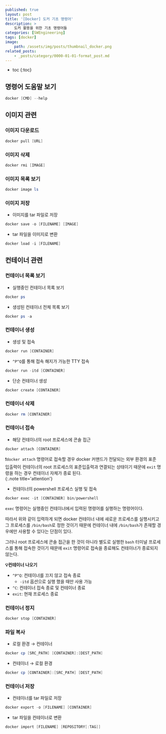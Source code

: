 ```yaml
---
published: true
layout: post
title: '[Docker] 도커 기초 명령어'
description: >
    도커 활용을 위한 기초 명령어들
categories: [SWEngineering]
tags: [docker]
image:
    path: /assets/img/posts/thumbnail_docker.png
related_posts:
    - _posts/category/0000-01-01-format_post.md
---
```

* toc
{:toc}

## 명령어 도움말 보기

```powershell
docker [CMD] --help
```

## 이미지 관련

### 이미지 다운로드

```powershell
docker pull [URL]
```

### 이미지 삭제

```powershell
docker rmi [IMAGE]
```

### 이미지 목록 보기

```powershell
docker image ls
```

### 이미지 저장

- 이미지를 tar 파일로 저장

```powershell
docker save -o [FILENAME] [IMAGE]
```

- tar 파일을 이미지로 변환

```powershell
docker load -i [FILENAME]
```

## 컨테이너 관련

### 컨테이너 목록 보기

- 실행중인 컨테이너 목록 보기

```powershell
docker ps
```

- 생성된 컨테이너 전체 목록 보기

```powershell
docker ps -a
```

### 컨테이너 생성

- 생성 및 접속

```powershell
docker run [CONTAINER]
```

- `^P^Q`를 통해 접속 해지가 가능한 TTY 접속

```powershell
docker run -itd [CONTAINER]
```

- 단순 컨테이너 생성

```powershell
docker create [CONTAINER]
```

### 컨테이너 삭제

```powershell
docker rm [CONTAINER]
```

### 컨테이너 접속

- 해당 컨테이너의 root 프로세스에 콘솔 접근

```powershell
docker attach [CONTAINER]
```

❗`docker attach` 명령어로 접속할 경우 docker 커맨드가 전달되는 외부 환경의 표준 입출력이 컨테이너의 root 프로세스의 표준입출력과 연결되는 상태이기 때문에 `exit` 명령을 하는 경우 컨테이너 자체가 종료 된다.  
{:.note title='attention'}

- 컨테이너의 powershell 프로세스 실행 및 접속

```powershell
docker exec -it [CONTAINER] bin/powershell
```

`exec` 명령어는 실행중인 컨테이너에서 입력된 명령어를 실행하는 명령어이다.  

따라서 위와 같이 입력하게 되면 docker 컨테이너 내에 새로운 프로세스를 실행시키고 그 프로세스를 `/bin/bash`로 정한 것이기 때문에 컨테이너 내에 `/bin/bash`가 존재할 경우에만 사용할 수 있다는 단점이 있다.  

그러나 root 프로세스에 콘솔 접근을 한 것이 아니라 별도로 실행한 `bash` 터미널 프로세스를 통해 접속한 것이기 때문에 `exit` 명령어로 접속을 종료해도 컨테이너가 종료되지 않는다.  

**💡컨테이너 나오기**

- `^P^Q`: 컨테이너를 끄지 않고 접속 종료
    - `-itd` 옵션으로 실행 했을 때만 사용 가능
- `^C`: 컨테이너 접속 종료 및 컨테이너 종료
- `exit`: 현재 프로세스 종료

### 컨테이너 정지

```powershell
docker stop [CONTAINER]
```

### 파일 복사

- 로컬 환경 → 컨테이너

```powershell
docker cp [SRC_PATH] [CONTAINER]:[DEST_PATH]
```

- 컨테이너 → 로컬 환경

```powershell
docker cp [CONTAINER]:[SRC_PATH] [DEST_PATH]
```

### 컨테이너 저장

- 컨테이너를 tar 파일로 저장

```powershell
docker export -o [FILENAME] [CONTAINER]
```

- tar 파일을 컨테이너로 변환

```powershell
docker import [FILENAME] [REPOSITORY[:TAG]]
```
